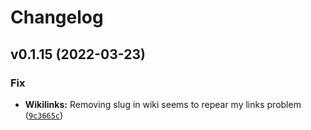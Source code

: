 # Changelog

<!--next-version-placeholder-->

## v0.1.15 (2022-03-23)
### Fix
* **Wikilinks:** Removing slug in wiki seems to repear my links problem ([`9c3665c`](https://github.com/Mara-Li/mkdocs-ezlinks-plugin/commit/9c3665c6657f6956f06668bde131c4ee8320272f))
